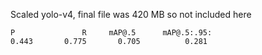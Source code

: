 Scaled yolo-v4, final file was 420 MB so not included here

```
P               R     mAP@.5      mAP@.5:.95:
0.443       0.775       0.705          0.281
```
